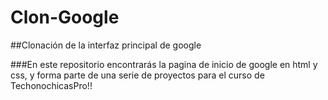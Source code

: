# Clon-Google
##Clonación de la interfaz principal de google

###En este repositorio encontrarás la pagina de inicio de google en html y css, y forma parte de una serie de proyectos para el curso de TechonochicasPro!!
